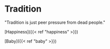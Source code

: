 # Tradition

"Tradition is just peer pressure from dead people."

[Happiness]({{< ref "happiness" >}})

[Baby]({{< ref "baby" >}})

